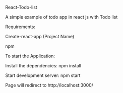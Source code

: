 React-Todo-list

A simple example of todo app in react js with Todo list

Requirements:

Create-react-app (Project Name)

npm

To start the Application:

Install the dependencies: npm install

Start development server: npm start

Page will redirect to http://localhost:3000/
